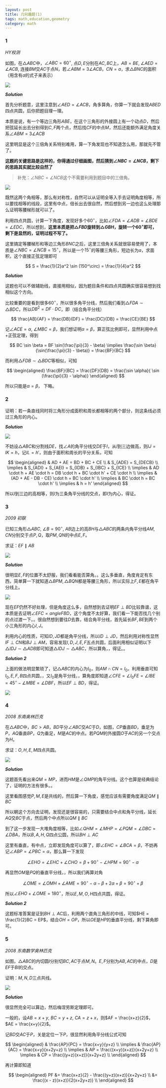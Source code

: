 ```yaml
---
layout: post
title: 几何趣题(1)
tags: math,education,geometry
category: math
---
```


### 1

*HY校测*

如图，在$\triangle ABC$中，$\angle ABC = 60^\circ$, 点$D,E$分别在$AC, BC$上，$AB = BE$, $\angle AED = \angle ACB$, 连接$BM$交$AC$于点$N$，若$\angle ABM = 3 \angle ACB$，$CN = a$，求$\triangle BNC$的面积（用含有$a$的式子来表示）

![](https://crsando.github.io/images/2025-07-13/A-001.png)

***Solution***

首先分析题意，这里注意到$\angle AED = \angle ACB$，角多算角，你算一下就会发现$ABED$四点共圆，后你把题目理一理。

本质是说，有一个等边三角形$ABE$，在这个三角形的外接圆上有一个动点$D$，然后把弦延长出去分别得到$C,F$两个点，然后找$CF$的中点$M$，然后还能额外满足角度关系$\angle ABM = 3\angle ACB$

这里明显是这个三倍角关系特别难用，算一下角发现也不知道怎么用，那就先不管了。

**这题的关键思路是这样的，你得通过仔细画图，然后猜到$\angle NBC = \angle NCB$，剩下的思路其实就比较自然了**

> 补充：$\angle NBC = \angle NCB$这个不需要利用到题目中的三倍角。

![](https://crsando.github.io/images/2025-07-13/A-001-Ans.png)

既然这两个角相等，那么有对称性，自然可以从证明全等入手去证明角度相等，所以要找相等的线段，这里有中点，倍长出去很自然，然后想到另一边也这么处理那么证明等腰梯形就可以了。

利用四点共圆，计算一下角度，发现好多个$60^\circ$，比如$\angle FDA = \angle ADB = \angle BDE = \angle EDC$，所以想到，**这里本质是把$\triangle FBD$旋转到$\triangle GBH$，旋转一个$60^\circ$即可，剩下是显然的，证明过程不写了。**

这里搞定等腰梯形和等边三角形$BNC$之后，这里三倍角关系就很容易使用了，本质是$\angle NBC = \angle NCB = 15^\circ$，所以是一个$15^\circ$的等腰三角形，短边长为$a$，求面积，这个直接正弦定理即可

$$
    S = \frac{1}{2}a^2 \sin (150^\circ) = \frac{1}{4}a^2
$$

***Solution***

这题也可以不做辅助线，直接用相似，因为题目条件和四点共圆确实很容易想到找相似这个方向。

比较重要的是看到很多$60^\circ$，所以很多角平分线，然后我们看到$\triangle FDA \sim \triangle BDC$，所以$DB^2 = DF \cdot DC$，即（结合角平分线）

$$
\frac{AB}{AF} = \frac{DB}{DF} = \frac{DC}{DB} = \frac{CE}{BE}
$$

记$\angle ACE = \alpha$, $\angle MBC = \beta$，我们想证明$\alpha = \beta$，算正弦比例即可，显然利用中点+正弦定理，得到

$$
    BC \sin \beta = BF \sin(\frac{\pi}{3} - \beta) \implies \frac{\sin \beta}{\sin(\frac{\pi}{3} - \beta)} = \frac{BF}{BC}
$$

而利用$\triangle FDB \sim \triangle BDC$等相似，可知

$$
\begin{aligned}
    \frac{BF}{BC}  = \frac{DF}{DB}  = \frac{\sin \alpha}{ \sin (\frac{\pi}{3} - \alpha)}
\end{aligned}
$$


所以只能是$\alpha = \beta$， 下略。

### 2

证明：若一条直线同时将三角形分成面积和周长都相等的两个部分，则这条线必须过三角形的内心。

***Solution***

![](https://crsando.github.io/images/2025-07-13/A-002.png)

不妨设$\triangle ABC$和分割线$DE$，找$\angle A$的角平分线交$DE$于$I$，从$I$到三边做高，则$IJ = IK = h$，记$IL = h'$，则由于面积和周长的平分关系，可知

$$
\begin{aligned}
    & AD + AE = BD + BC + CE \\
    & S_{ADE} = S_{DECB} \\
    \implies & S_{ADI} + S_{AEI} = S_{IDB} + S_{IBC} + S_{ICE} \\
    \implies & AD \cdot h + AE \cdot h = DB \cdot h + BC \cdot h' + CE \cdot h \\
    \implies & (AD + AE - DB - CE) \cdot h  = BC \cdot h' \\
    \implies & BC \cdot h   = BC \cdot h' \\
    \implies & h = h'
\end{aligned}
$$

所以$I$到三边的高相等，则$I$为三条角平分线的交点，即$I$为内心，得证。

### 3

*2009 初联*

已知三角形$\triangle ABC$, $\angle B = 90^\circ$, $AB$边上的高$BH$与$\triangle ABC$的两条内角平分线$AM, CN$分别交于点$P,Q$，取$PM, QN$的中点$E,F$。

求证：$EF \parallel AB$

![](https://crsando.github.io/images/2025-07-13/A-003.png)

***Solution***

很明显$E,F$的位置不太舒服，我们看看能否算角。。这么多垂直，角度肯定有东西，简单算一下就知道$\triangle BPM, \triangle BQN$都是等腰三角形，所以实际上$F,E$都在角平分线上。

![](https://crsando.github.io/images/2025-07-13/A-003-Ans.png)

现在$EF$仍然不好处理，但是角度这么多，自然想到去证明$EF \perp BD$比较靠谱，这本质是去证明$\angle EFC = angle FBD$，这个角度不太好算，我们看一下能否找几个别的点过渡一下。。很自然想到要往$D$去靠，结合角平分线，首先延长$BF, BE$到两个小三角形的内心$I,J$。

利用内心的性质，可知$ID, JD$都是角平分线，所以$ID \perp JD$，然后利用对称性显然$IF \perp CN$和$BJ \perp AM$，容易发现$I,D,J,E,F$五点共圆，后面利用相似证明以下$\triangle IDJ \sim \triangle ADB$即可知道$\triangle IDJ \sim \triangle ABC$，所以算角，，得证。。


***Solution 2***

上面的做法明显繁琐了，记$\triangle ABC$的内心为$I_0$，则$AM \cap CN = I_0$，利用垂直可知$I_0, E,F, B$四点共圆，，又$I_0$是角平分线，，算角度即知道$\angle CFE = \angle I_0FE = \angle IBE = 45^\circ - \angle MBE = \angle DBF$，所以$EF \perp BD$，得证。

![](https://crsando.github.io/images/2025-07-13/A-003-Ans-2.png)

### 4

*2008 东南奥林匹克*

在$\triangle ABC$中，$BC > AB$，$BD$平分$\angle ABC$交$AC$于$D$，如图，$CP$垂直$BD$，垂足为$P$，$AQ$垂直$BP$，$Q$为垂足，$M$是$AC$的中点。若$PQM$的外接圆$O$于$AC$的另一个交点为$H$。

求证：$O,H,E,M$四点共圆。

![](https://crsando.github.io/images/2025-07-13/A-004.png)

***Solution***

这题首先看出来$QM = MP$，进而$HM$是$\angle QMP$的角平分线。这个也算是经典结论了，证明的方法有很多。。

这里看图感觉$P,M,E$是共线的，然后算一下角度，感觉应该有需要角度满足$QM \parallel BC$

所以朝这个方向去证明，发现还是很容易的，只需要结合中点和角平分线，延长$AQ$交$BC$于点，然后两个中点所以$QM \parallel BC$

到了这一步发现一大堆角度相等，比如$\angle QHM = \angle MHP = \angle PQM = \angle DBC = \angle DBA$，所以$B,A,H,Q$四点公圆，所以$BH \perp AC$

这里有垂直，有中点，立即发现角度可以算了，即$\angle EHC = \angle BCA = \beta$，不妨再记$\angle ABP = \angle PBC = \alpha$，那么算一下发现

$$
    \angle EHO = \angle EHC + \angle CHO = \beta + 90^\circ -  \angle HPM = 90^\circ - \alpha
$$

再显然$OM$是$PQ$的垂直平分线，，所以我们再算对角

$$
\angle OME = \angle OMH + \angle AME = 90^\circ - \alpha - \beta + 2\alpha + \beta = 90^\circ + \beta
$$

所以$\angle EHO + \angle OME = 180^\circ$，所以$E,M,O,H$四点共圆，得证。

***Solution 2***

这题标准答案是证到$BH \perp AC$后，利用两个直角三角形的中线，可知$HE = \frac{1}{2}BC = EP$，结合$OH = OP$，所以$OE$是$HP$的垂直平分线，剩下算角即可。

### 5

*2008 东南数学奥林匹克*

如图，$\triangle ABC$的内切圆$I$分别切$BC, AC$于点$M,N$。$E,F$分别为$AB, AC$的中点，$D$是$EF$于$BI$的交点。

证明：$M,N,D$三点共线。

![](https://crsando.github.io/images/2025-07-13/A-005.png)

***Solution***

很显然完全可以算边，然后梅涅劳斯定理即可。

一般的，设$AB = x + y$, $BC = y + z$, $CA = z + x$，则$AF = \frac{x+z}{2}$，$AE = \frac{x+y}{2}$。

记$BD$交$AC$于$P$，关是定位一下$P$，很显然利用角平分线公式可知

$$
\begin{aligned}
    & \frac{AP}{PC} = \frac{x+y}{y+z} \\
    \implies & \frac{AP}{AC} = \frac{x+y}{x+2y+z} \\
    \implies & AP = \frac{(x+y)(x+z)}{x+2y+z} \\
    \implies & CP = \frac{(y+z)(x+z)}{x+2y+z} \\
\end{aligned}
$$

再计算即知道

$$
\begin{aligned}
    PF &= \frac{x+z}{2} - \frac{(y+z)(x+z)}{x+2y+z} \\
    &= \frac{(x - z)(x+z)}{2(x+2y+z)} \\
\end{aligned}
$$
